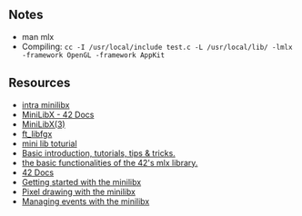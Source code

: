 ## Notes
- man mlx
- Compiling: `cc -I /usr/local/include test.c -L /usr/local/lib/ -lmlx -framework OpenGL -framework AppKit`

## Resources
- [intra minilibx](https://elearning.intra.42.fr/notions/minilibx/subnotions)
- [MiniLibX - 42 Docs](https://harm-smits.github.io/42docs/libs/minilibx)
- [MiniLibX(3)](https://qst0.github.io/ft_libgfx/man_mlx_new_image.html)
- [ft_libfgx](https://github.com/qst0/ft_libgfx)
- [mini lib toturial](https://aurelienbrabant.fr/blog)
- [Basic introduction, tutorials, tips & tricks.](https://gontjarow.github.io/MiniLibX/)
- [the basic functionalities of the 42's mlx library.](https://bestofcpp.com/repo/S-LucasSerrano-miniLibX_sample)
- [42 Docs](https://harm-smits.github.io/42docs/libs/minilibx/introduction.html)
- [Getting started with the minilibx](https://aurelienbrabant.fr/blog/getting-started-with-the-minilibx)
- [Pixel drawing with the minilibx](https://aurelienbrabant.fr/blog/pixel-drawing-with-the-minilibx)
- [Managing events with the minilibx](https://aurelienbrabant.fr/blog/events-with-the-minilibx)
<!--
https://texteditor.com/multiline-text-art/
-->
